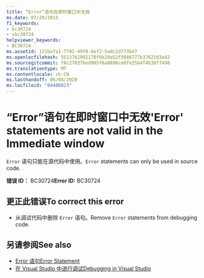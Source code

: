```yaml
---
title: “Error”语句在即时窗口中无效
ms.date: 07/20/2015
f1_keywords:
- bc30724
- vbc30724
helpviewer_keywords:
- BC30724
ms.assetid: 121ba7a1-7702-49f8-bef2-5adc2d773b47
ms.openlocfilehash: 5513761992170f6b29a52f5086777b37625d3a42
ms.sourcegitcommit: f8c270376ed905f6a8896ce0fe25b4f4b38ff498
ms.translationtype: MT
ms.contentlocale: zh-CN
ms.lasthandoff: 06/04/2020
ms.locfileid: "84406023"
---
```

# <a name="error-statements-are-not-valid-in-the-immediate-window"></a><span data-ttu-id="3fd12-102">“Error”语句在即时窗口中无效</span><span class="sxs-lookup"><span data-stu-id="3fd12-102">'Error' statements are not valid in the Immediate window</span></span>
<span data-ttu-id="3fd12-103">`Error` 语句只能在源代码中使用。</span><span class="sxs-lookup"><span data-stu-id="3fd12-103">`Error` statements can only be used in source code.</span></span>  
  
 <span data-ttu-id="3fd12-104">**错误 ID：** BC30724</span><span class="sxs-lookup"><span data-stu-id="3fd12-104">**Error ID:** BC30724</span></span>  
  
## <a name="to-correct-this-error"></a><span data-ttu-id="3fd12-105">更正此错误</span><span class="sxs-lookup"><span data-stu-id="3fd12-105">To correct this error</span></span>  
  
- <span data-ttu-id="3fd12-106">从调试代码中删除 `Error` 语句。</span><span class="sxs-lookup"><span data-stu-id="3fd12-106">Remove `Error` statements from debugging code.</span></span>  
  
## <a name="see-also"></a><span data-ttu-id="3fd12-107">另请参阅</span><span class="sxs-lookup"><span data-stu-id="3fd12-107">See also</span></span>

- [<span data-ttu-id="3fd12-108">Error 语句</span><span class="sxs-lookup"><span data-stu-id="3fd12-108">Error Statement</span></span>](../language-reference/statements/error-statement.md)
- [<span data-ttu-id="3fd12-109">在 Visual Studio 中进行调试</span><span class="sxs-lookup"><span data-stu-id="3fd12-109">Debugging in Visual Studio</span></span>](/visualstudio/debugger/debugger-feature-tour)
